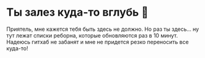 # Ты залез куда-то вглубь 👀
Приятель, мне кажется тебя быть здесь не должно. Но раз ты здесь... ну тут лежат списки реборна, которые обновляются раз в 10 минут. Надеюсь гитхаб не забанят и мне не придется резко переносить все куда-то!
